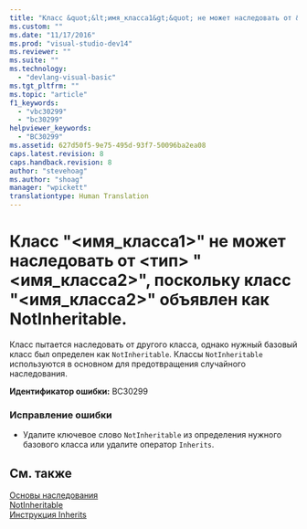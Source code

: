 ```yaml
---
title: "Класс &quot;&lt;имя_класса1&gt;&quot; не может наследовать от &lt;тип&gt; &quot;&lt;имя_класса2&gt;&quot;, поскольку класс &quot;&lt;имя_класса2&gt;&quot; объявлен как NotInheritable. | Microsoft Docs"
ms.custom: ""
ms.date: "11/17/2016"
ms.prod: "visual-studio-dev14"
ms.reviewer: ""
ms.suite: ""
ms.technology: 
  - "devlang-visual-basic"
ms.tgt_pltfrm: ""
ms.topic: "article"
f1_keywords: 
  - "vbc30299"
  - "bc30299"
helpviewer_keywords: 
  - "BC30299"
ms.assetid: 627d50f5-9e75-495d-93f7-50096ba2ea08
caps.latest.revision: 8
caps.handback.revision: 8
author: "stevehoag"
ms.author: "shoag"
manager: "wpickett"
translationtype: Human Translation
---
```

# Класс &quot;&lt;имя_класса1&gt;&quot; не может наследовать от &lt;тип&gt; &quot;&lt;имя_класса2&gt;&quot;, поскольку класс &quot;&lt;имя_класса2&gt;&quot; объявлен как NotInheritable.
Класс пытается наследовать от другого класса, однако нужный базовый класс был определен как `NotInheritable`. Классы `NotInheritable` используются в основном для предотвращения случайного наследования.  
  
 **Идентификатор ошибки:** BC30299  
  
### Исправление ошибки  
  
-   Удалите ключевое слово `NotInheritable` из определения нужного базового класса или удалите оператор `Inherits`.  
  
## См. также  
 [Основы наследования](../../visual-basic/programming-guide/language-features/objects-and-classes/inheritance-basics.md)   
 [NotInheritable](../../visual-basic/language-reference/modifiers/notinheritable.md)   
 [Инструкция Inherits](../../visual-basic/language-reference/statements/inherits-statement.md)